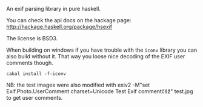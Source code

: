 An exif parsing library in pure haskell.

You can check the api docs on the hackage page: http://hackage.haskell.org/package/hsexif

The license is BSD3.

When building on windows if you have trouble with the `iconv` library you can also build without it. That way you loose nice decoding of the EXIF user comments though.

    cabal install -f-iconv

NB: the test images were also modified with
exiv2 -M"set Exif.Photo.UserComment charset=Unicode Test Exif commentčšž" test.jpg
to get user comments.
